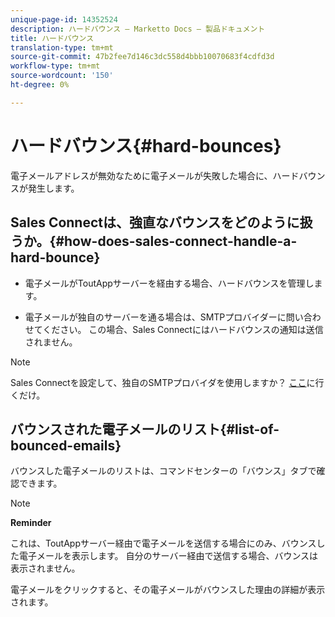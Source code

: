 ```yaml
---
unique-page-id: 14352524
description: ハードバウンス — Marketto Docs — 製品ドキュメント
title: ハードバウンス
translation-type: tm+mt
source-git-commit: 47b2fee7d146c3dc558d4bbb10070683f4cdfd3d
workflow-type: tm+mt
source-wordcount: '150'
ht-degree: 0%

---
```



# ハードバウンス{#hard-bounces}

電子メールアドレスが無効なために電子メールが失敗した場合に、ハードバウンスが発生します。

## Sales Connectは、強直なバウンスをどのように扱うか。{#how-does-sales-connect-handle-a-hard-bounce}

- 電子メールがToutAppサーバーを経由する場合、ハードバウンスを管理します。

- 電子メールが独自のサーバーを通る場合は、SMTPプロバイダーに問い合わせてください。 この場合、Sales Connectにはハードバウンスの通知は送信されません。

>[!NOTE]
>
>Sales Connectを設定して、独自のSMTPプロバイダを使用しますか？ [ここ](http://docs.marketo.com/x/zYTS)に行くだけ。

## バウンスされた電子メールのリスト{#list-of-bounced-emails}

バウンスした電子メールのリストは、コマンドセンターの「バウンス」タブで確認できます。

>[!NOTE]
>
>**Reminder**
>
>これは、ToutAppサーバー経由で電子メールを送信する場合にのみ、バウンスした電子メールを表示します。 自分のサーバー経由で送信する場合、バウンスは表示されません。

電子メールをクリックすると、その電子メールがバウンスした理由の詳細が表示されます。

